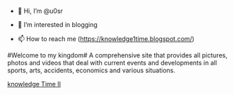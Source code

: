 - 👋 Hi, I’m @u0sr
- 👀 I’m interested in blogging

- 📫 How to reach me (https://knowledge1time.blogspot.com/)

#Welcome to my kingdom#
A comprehensive site that provides all pictures, 
 photos and videos that deal with current events and developments
   in all sports, arts, accidents, economics and various situations.
   
   <a href="https://knowledge1time.blogspot.com/">knowledge Time II</a>

